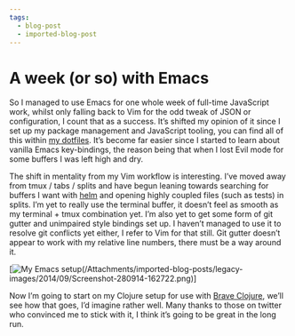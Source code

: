 ```yaml
---
tags:
  - blog-post
  - imported-blog-post
---
```

# A week (or so) with Emacs

So I managed to use Emacs for one whole week of full-time JavaScript work, whilst only falling back to Vim for the odd tweak of JSON or configuration, I count that as a success. It’s shifted my opinion of it since I set up my package management and JavaScript tooling, you can find all of this within [my dotfiles](https://github.com/Wolfy87/dotfiles/blob/master/emacs/init.el). It’s become far easier since I started to learn about vanilla Emacs key-bindings, the reason being that when I lost Evil mode for some buffers I was left high and dry.

The shift in mentality from my Vim workflow is interesting. I’ve moved away from tmux / tabs / splits and have begun leaning towards searching for buffers I want with [helm](https://github.com/emacs-helm/helm) and opening highly coupled files (such as tests) in splits. I’m yet to really use the terminal buffer, it doesn’t feel as smooth as my terminal + tmux combination yet. I’m also yet to get some form of git gutter and unimpaired style bindings set up. I haven’t managed to use it to resolve git conflicts yet either, I refer to Vim for that still. Git gutter doesn’t appear to work with my relative line numbers, there must be a way around it.

[![My Emacs setup](/Attachments/imported-blog-posts/legacy-images/2014/09/Screenshot-280914-162722.png)(/Attachments/imported-blog-posts/legacy-images/2014/09/Screenshot-280914-162722.png)]

Now I’m going to start on my Clojure setup for use with [Brave Clojure](http://www.braveclojure.com/), we’ll see how that goes, I’d imagine rather well. Many thanks to those on twitter who convinced me to stick with it, I think it’s going to be great in the long run.
